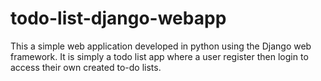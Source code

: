 # todo-list-django-webapp
This a simple web application developed in python using the Django web framework. It is simply a todo list app where a user register then login to access their own created to-do lists. 
